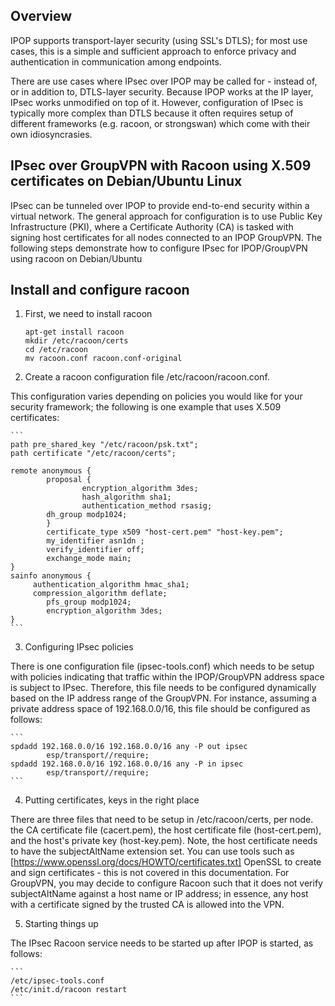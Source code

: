 ## Overview

IPOP supports transport-layer security (using SSL's DTLS); for most use cases, this is a simple and sufficient approach to enforce privacy and authentication in communication among endpoints.

There are use cases where IPsec over IPOP may be called for - instead of, or in addition to, DTLS-layer security. Because IPOP works at the IP layer, IPsec works unmodified on top of it. However, configuration of IPsec is typically more complex than DTLS because it often requires setup of different frameworks (e.g. racoon, or strongswan) which come with their own idiosyncrasies.

## IPsec over GroupVPN with Racoon using X.509 certificates on Debian/Ubuntu Linux

IPsec can be tunneled over IPOP to provide end-to-end security within a virtual network. The general approach for configuration is to use Public Key Infrastructure (PKI), where a Certificate Authority (CA) is tasked with signing host certificates for all nodes connected to an IPOP GroupVPN. The following steps demonstrate how to configure IPsec for IPOP/GroupVPN using racoon on Debian/Ubuntu

## Install and configure racoon

1.  First, we need to install racoon

    ```
    apt-get install racoon
    mkdir /etc/racoon/certs
    cd /etc/racoon
    mv racoon.conf racoon.conf-original
    ```

2.  Create a racoon configuration file /etc/racoon/racoon.conf. 

This configuration varies depending on policies you would like for your security framework; the following is one example that uses X.509 certificates:

    ```
    path pre_shared_key "/etc/racoon/psk.txt";
    path certificate "/etc/racoon/certs";
    
    remote anonymous {
            proposal {
                    encryption_algorithm 3des;
                    hash_algorithm sha1;
                    authentication_method rsasig;
            dh_group modp1024;
            }
            certificate_type x509 "host-cert.pem" "host-key.pem";
            my_identifier asn1dn ;
            verify_identifier off;
            exchange_mode main;
    }
    sainfo anonymous {
         authentication_algorithm hmac_sha1;
         compression_algorithm deflate;
            pfs_group modp1024;
            encryption_algorithm 3des;
    }
    ```

3. Configuring IPsec policies

There is one configuration file (ipsec-tools.conf) which needs to be setup with policies indicating that traffic within the IPOP/GroupVPN address space is subject to IPsec. Therefore, this file needs to be configured dynamically based on the IP address range of the GroupVPN. For instance, assuming a private address space of 192.168.0.0/16, this file should be configured as follows:

    ```
    spdadd 192.168.0.0/16 192.168.0.0/16 any -P out ipsec
            esp/transport//require;
    spdadd 192.168.0.0/16 192.168.0.0/16 any -P in ipsec
            esp/transport//require;
    ```

4. Putting certificates, keys in the right place

There are three files that need to be setup in /etc/racoon/certs, per node. the CA certificate file (cacert.pem), the host certificate file (host-cert.pem), and the host's private key (host-key.pem). Note, the host certificate needs to have the subjectAltName extension set. You can use tools such as [https://www.openssl.org/docs/HOWTO/certificates.txt] OpenSSL to create and sign certificates - this is not covered in this documentation. For GroupVPN, you may decide to configure Racoon such that it does not verify subjectAltName against a host name or IP address; in essence, any host with a certificate signed by the trusted CA is allowed into the VPN.

5. Starting things up

The IPsec Racoon service needs to be started up after IPOP is started, as follows:

    ```
    /etc/ipsec-tools.conf
    /etc/init.d/racoon restart
    ```
